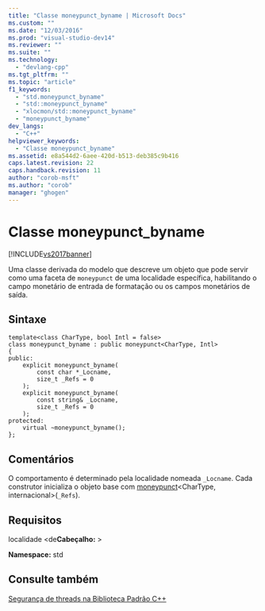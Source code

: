 ```yaml
---
title: "Classe moneypunct_byname | Microsoft Docs"
ms.custom: ""
ms.date: "12/03/2016"
ms.prod: "visual-studio-dev14"
ms.reviewer: ""
ms.suite: ""
ms.technology: 
  - "devlang-cpp"
ms.tgt_pltfrm: ""
ms.topic: "article"
f1_keywords: 
  - "std.moneypunct_byname"
  - "std::moneypunct_byname"
  - "xlocmon/std::moneypunct_byname"
  - "moneypunct_byname"
dev_langs: 
  - "C++"
helpviewer_keywords: 
  - "Classe moneypunct_byname"
ms.assetid: e8a544d2-6aee-420d-b513-deb385c9b416
caps.latest.revision: 22
caps.handback.revision: 11
author: "corob-msft"
ms.author: "corob"
manager: "ghogen"
---
```

# Classe moneypunct_byname
[!INCLUDE[vs2017banner](../assembler/inline/includes/vs2017banner.md)]

Uma classe derivada do modelo que descreve um objeto que pode servir como uma faceta de `moneypunct` de uma localidade específica, habilitando o campo monetário de entrada de formatação ou os campos monetários de saída.  
  
## Sintaxe  
  
```  
template<class CharType, bool Intl = false>  
class moneypunct_byname : public moneypunct<CharType, Intl>  
{  
public:  
    explicit moneypunct_byname(  
        const char *_Locname,  
        size_t _Refs = 0  
    );  
    explicit moneypunct_byname(  
        const string& _Locname,  
        size_t _Refs = 0  
    );   
protected:  
    virtual ~moneypunct_byname();  
};  
```  
  
## Comentários  
 O comportamento é determinado pela localidade nomeada `_Locname`.  Cada construtor inicializa o objeto base com [moneypunct](../Topic/moneypunct::moneypunct.md)\<CharType, internacional\>\(`_Refs`\).  
  
## Requisitos  
 localidade \<de**Cabeçalho:** \>  
  
 **Namespace:** std  
  
## Consulte também  
 [Segurança de threads na Biblioteca Padrão C\+\+](../standard-library/thread-safety-in-the-cpp-standard-library.md)